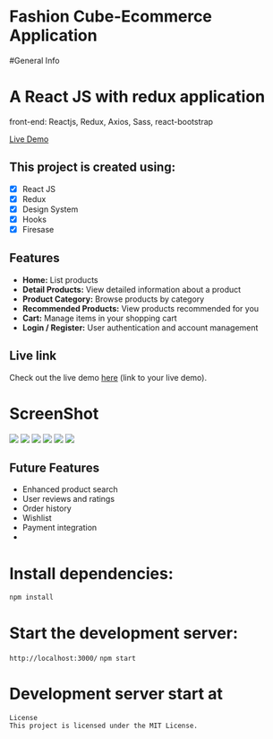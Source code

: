 # Fashion Cube-Ecommerce Application

#General Info
<h1>A React JS with redux application</h1>
front-end: Reactjs, Redux, Axios, Sass, react-bootstrap

[Live Demo](https://quintuslabs.github.io/fashion-cube)

## This project is created using:

- [x] React JS
- [x] Redux
- [x] Design System
- [x] Hooks
- [x] Firesase

## Features
- **Home:** List products
- **Detail Products:** View detailed information about a product
- **Product Category:** Browse products by category
- **Recommended Products:** View products recommended for you
- **Cart:** Manage items in your shopping cart
- **Login / Register:** User authentication and account management

## Live link
Check out the live demo [here](#) (link to your live demo).


# ScreenShot
<img src="screen/screen1.png">
<img src="screen/screen2.png">
<img src="screen/screen3.png">
<img src="screen/screen4.png">
<img src="screen/screen5.png">
<img src="screen/screen6.png">

## Future Features

- Enhanced product search
- User reviews and ratings
- Order history
- Wishlist
- Payment integration
- 
# Install dependencies:
```npm install```

# Start the development server:
```http://localhost:3000/```
```npm start```
# Development server start at

``````
License
This project is licensed under the MIT License.
